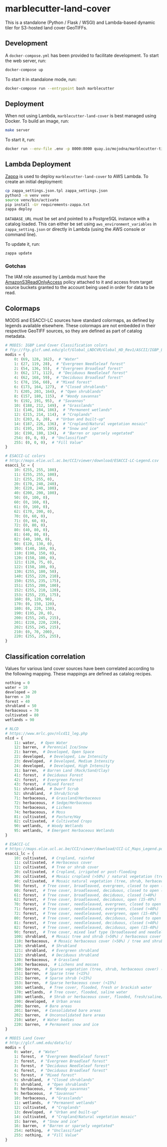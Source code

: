 # marblecutter-land-cover

This is a standalone (Python / Flask / WSGI) and Lambda-based dynamic tiler for
S3-hosted land cover GeoTIFFs.

## Development

A `docker-compose.yml` has been provided to facilitate development. To start the
web server, run:

```bash
docker-compose up
```

To start it in standalone mode, run:

```bash
docker-compose run --entrypoint bash marblecutter
```

## Deployment

When not using Lambda, `marblecutter-land-cover` is best managed using Docker. To
build an image, run:

```bash
make server
```

To start it, run:

```bash
docker run --env-file .env -p 8000:8000 quay.io/mojodna/marblecutter-tilezen
```

## Lambda Deployment

[Zappa](https://github.com/Miserlou/Zappa) is used to deploy
`marblecutter-land-cover` to AWS Lambda. To create an initial deployment:

```bash
cp zappa_settings.json.tpl zappa_settings.json
python3 -m venv venv
source venv/bin/activate
pip install -Ur requirements-zappa.txt
zappa deploy
```

`DATABASE_URL` must be set and pointed to a PostgreSQL instance with a
catalog loaded. This can either be set using `aws_environment_variables` in
`zappa_setting.json` or directly in Lambda (using the AWS console or command
line).

To update it, run:

```bash
zappa update
```

### Gotchas

The IAM role assumed by Lambda must have the
[AmazonS3ReadOnlyAccess](https://console.aws.amazon.com/iam/home?region=us-east-1#policies/arn:aws:iam::aws:policy/AmazonS3ReadOnlyAccess)
policy attached to it and access from target source buckets granted to the
account being used in order for data to be read.

## Colormaps

MODIS and ESACCI-LC sources have standard colormaps, as defined by legends
available elsewhere. These colormaps are not embedded in their respective
GeoTIFF sources, so they are defined as part of catalog metadata.

```python
# MODIS: IGBP Land Cover Classification colors
# ftp://ftp.glcf.umd.edu/glcf/Global_LNDCVR/Global_HD_Rev1/ASCII/IGBP_LndCvr_Lgnd_1000px.pdf
modis = {
    0: (69, 128, 162),  # "Water"
    1: (27, 119, 28),  # "Evergreen Needleleaf forest"
    2: (54, 136, 55),  # "Evergreen Broadleaf forest"
    3: (62, 171, 112),  # "Deciduous Needleleaf forest"
    4: (62, 168, 59),  # "Deciduous Broadleaf forest"
    5: (78, 156, 60),  # "Mixed forest"
    6: (173, 164, 127),  # "Closed shrublands"
    7: (205, 203, 164),  # "Open shrublands"
    8: (157, 180, 115),  # "Woody savannas"
    9: (192, 191, 95),  # "Savannas"
    10: (188, 212, 149),  # "Grasslands"
    11: (146, 184, 186),  # "Permanent wetlands"
    12: (215, 214, 114),  # "Croplands"
    13: (203, 8, 20),  # "Urban and built-up"
    14: (187, 226, 136),  # "Cropland/Natural vegetation mosaic"
    15: (195, 195, 205),  # "Snow and ice"
    16: (198, 180, 134),  # "Barren or sparsely vegetated"
    254: (0, 0, 0),  # "Unclassified"
    255: (0, 0, 0),  # "Fill Value"
}

# ESACCI-LC colors
# http://maps.elie.ucl.ac.be/CCI/viewer/download/ESACCI-LC-Legend.csv
esacci_lc = {
    10: (255, 255, 100),
    11: (255, 255, 100),
    12: (255, 255, 0),
    20: (170, 240, 240),
    30: (220, 240, 100),
    40: (200, 200, 100),
    50: (0, 100, 0),
    60: (0, 160, 0),
    61: (0, 160, 0),
    62: (170, 200, 0),
    70: (0, 60, 0),
    71: (0, 60, 0),
    72: (0, 80, 0),
    80: (40, 80, 0),
    81: (40, 80, 0),
    82: (40, 100, 0),
    90: (120, 130, 0),
    100: (140, 160, 0),
    110: (190, 150, 0),
    120: (150, 100, 0),
    121: (120, 75, 0),
    122: (150, 100, 0),
    130: (255, 180, 50),
    140: (255, 220, 210),
    150: (255, 235, 175),
    151: (255, 200, 100),
    152: (255, 210, 120),
    153: (255, 235, 175),
    160: (0, 120, 90),
    170: (0, 150, 120),
    180: (0, 220, 130),
    190: (195, 20, 0),
    200: (255, 245, 215),
    201: (220, 220, 220),
    202: (255, 245, 215),
    210: (0, 70, 200),
    220: (255, 255, 255),
}
```

## Classification correlation

Values for various land cover sources have been correlated according to the
following mapping. These mappings are defined as catalog recipes.

```python
nothing = 0
water = 10
developed = 20
barren = 30
forest = 40
shrubland = 50
herbaceous = 70
cultivated = 80
wetlands = 90

# NLCD
# https://www.mrlc.gov/nlcd11_leg.php
nlcd = {
    11: water,  # Open Water
    12: barren,  # Perennial Ice/Snow
    21: barren,  # Developed, Open Space
    22: developed,  # Developed, Low Intensity
    23: developed,  # Developed, Medium Intensity
    24: developed,  # Developed, High Intensity
    31: barren,  # Barren Land (Rock/Sand/Clay)
    41: forest,  # Deciduous Forest
    42: forest,  # Evergreen Forest
    43: forest,  # Mixed Forest
    51: shrubland,  # Dwarf Scrub
    52: shrubland,  # Shrub/Scrub
    71: herbaceous,  # Grassland/Herbaceous
    72: herbaceous,  # Sedge/Herbaceous
    73: herbaceous,  # Lichens
    74: herbaceous,  # Moss
    81: cultivated,  # Pasture/Hay
    82: cultivated,  # Cultivated Crops
    90: wetlands,  # Woody Wetlands
    95: wetlands,  # Emergent Herbaceous Wetlands
}

# ESACCI-LC
# https://maps.elie.ucl.ac.be/CCI/viewer/download/CCI-LC_Maps_Legend.pdf
esacci_lc = {
    10: cultivated,  # Cropland, rainfed
    11: cultivated,  # Herbaceous cover
    12: cultivated,  # Tree or shrub cover
    20: cultivated,  # Cropland, irrigated or post-flooding
    30: cultivated,  # Mosaic cropland (>50%) / natural vegetation (tree, shrub, herbaceous cover) (<50%)
    40: cultivated,  # Mosaic natural vegetation (tree, shrub, herbaceous cover) (>50%) / cropland (<50%)
    50: forest,  # Tree cover, broadleaved, evergreen, closed to open (>15%)
    60: forest,  # Tree cover, broadleaved, deciduous, closed to open (>15%)
    61: forest,  # Tree cover, broadleaved, deciduous, closed (>40%)
    62: forest,  # Tree cover, broadleaved, deciduous, open (15‐40%)
    70: forest,  # Tree cover, needleleaved, evergreen, closed to open (>15%)
    71: forest,  # Tree cover, needleleaved, evergreen, closed (>40%)
    72: forest,  # Tree cover, needleleaved, evergreen, open (15‐40%)
    80: forest,  # Tree cover, needleleaved, deciduous, closed to open (>15%)
    81: forest,  # Tree cover, needleleaved, deciduous, closed (>40%)
    82: forest,  # Tree cover, needleleaved, deciduous, open (15‐40%)
    90: forest,  # Tree cover, mixed leaf type (broadleaved and needleleaved)
    100: shrubland,  # Mosaic tree and shrub (>50%) / herbaceous cover (<50%)
    110: herbaceous,  # Mosaic herbaceous cover (>50%) / tree and shrub (<50%)
    120: shrubland,  # Shrubland
    121: shrubland,  # Evergreen shrubland
    122: shrubland,  # Deciduous shrubland
    130: herbaceous,  # Grassland
    140: herbaceous,  # Lichens and mosses
    150: barren,  # Sparse vegetation (tree, shrub, herbaceous cover) (<15%)
    151: barren,  # Sparse tree (<15%)
    152: barren,  # Sparse shrub (<15%)
    153: barren,  # Sparse herbaceous cover (<15%)
    160: wetlands,  # Tree cover, flooded, fresh or brackish water
    170: wetlands,  # Tree cover, flooded, saline water
    180: wetlands,  # Shrub or herbaceous cover, flooded, fresh/saline/brackish water
    190: developed,  # Urban areas
    200: barren,  # Bare areas
    201: barren,  # Consolidated bare areas
    202: barren,  # Unconsolidated bare areas
    210: water,  # Water bodies
    220: barren,  # Permanent snow and ice
}

# MODIS Land Cover
# http://glcf.umd.edu/data/lc/
modis = {
    0: water,  # "Water"
    1: forest,  # "Evergreen Needleleaf forest"
    2: forest,  # "Evergreen Broadleaf forest"
    3: forest,  # "Deciduous Needleleaf forest"
    4: forest,  # "Deciduous Broadleaf forest"
    5: forest,  # "Mixed forest"
    6: shrubland,  # "Closed shrublands"
    7: shrubland,  # "Open shrublands"
    8: herbaceous,  # "Woody savannas"
    9: herbaceous,  # "Savannas"
    10: herbaceous,  # "Grasslands"
    11: wetlands,  # "Permanent wetlands"
    12: cultivated,  # "Croplands"
    13: developed,  # "Urban and built-up"
    14: cultivated,  # "Cropland/Natural vegetation mosaic"
    15: barren,  # "Snow and ice"
    16: barren,  # "Barren or sparsely vegetated"
    254: nothing,  # "Unclassified"
    255: nothing,  # "Fill Value"
}
```